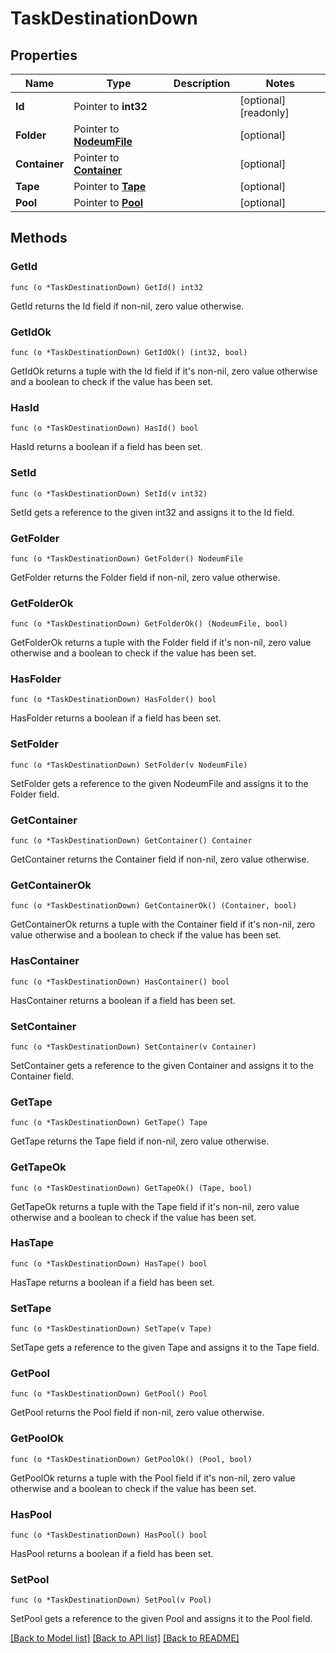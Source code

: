 # TaskDestinationDown

## Properties

Name | Type | Description | Notes
------------ | ------------- | ------------- | -------------
**Id** | Pointer to **int32** |  | [optional] [readonly] 
**Folder** | Pointer to [**NodeumFile**](nodeum_file.md) |  | [optional] 
**Container** | Pointer to [**Container**](container.md) |  | [optional] 
**Tape** | Pointer to [**Tape**](tape.md) |  | [optional] 
**Pool** | Pointer to [**Pool**](pool.md) |  | [optional] 

## Methods

### GetId

`func (o *TaskDestinationDown) GetId() int32`

GetId returns the Id field if non-nil, zero value otherwise.

### GetIdOk

`func (o *TaskDestinationDown) GetIdOk() (int32, bool)`

GetIdOk returns a tuple with the Id field if it's non-nil, zero value otherwise
and a boolean to check if the value has been set.

### HasId

`func (o *TaskDestinationDown) HasId() bool`

HasId returns a boolean if a field has been set.

### SetId

`func (o *TaskDestinationDown) SetId(v int32)`

SetId gets a reference to the given int32 and assigns it to the Id field.

### GetFolder

`func (o *TaskDestinationDown) GetFolder() NodeumFile`

GetFolder returns the Folder field if non-nil, zero value otherwise.

### GetFolderOk

`func (o *TaskDestinationDown) GetFolderOk() (NodeumFile, bool)`

GetFolderOk returns a tuple with the Folder field if it's non-nil, zero value otherwise
and a boolean to check if the value has been set.

### HasFolder

`func (o *TaskDestinationDown) HasFolder() bool`

HasFolder returns a boolean if a field has been set.

### SetFolder

`func (o *TaskDestinationDown) SetFolder(v NodeumFile)`

SetFolder gets a reference to the given NodeumFile and assigns it to the Folder field.

### GetContainer

`func (o *TaskDestinationDown) GetContainer() Container`

GetContainer returns the Container field if non-nil, zero value otherwise.

### GetContainerOk

`func (o *TaskDestinationDown) GetContainerOk() (Container, bool)`

GetContainerOk returns a tuple with the Container field if it's non-nil, zero value otherwise
and a boolean to check if the value has been set.

### HasContainer

`func (o *TaskDestinationDown) HasContainer() bool`

HasContainer returns a boolean if a field has been set.

### SetContainer

`func (o *TaskDestinationDown) SetContainer(v Container)`

SetContainer gets a reference to the given Container and assigns it to the Container field.

### GetTape

`func (o *TaskDestinationDown) GetTape() Tape`

GetTape returns the Tape field if non-nil, zero value otherwise.

### GetTapeOk

`func (o *TaskDestinationDown) GetTapeOk() (Tape, bool)`

GetTapeOk returns a tuple with the Tape field if it's non-nil, zero value otherwise
and a boolean to check if the value has been set.

### HasTape

`func (o *TaskDestinationDown) HasTape() bool`

HasTape returns a boolean if a field has been set.

### SetTape

`func (o *TaskDestinationDown) SetTape(v Tape)`

SetTape gets a reference to the given Tape and assigns it to the Tape field.

### GetPool

`func (o *TaskDestinationDown) GetPool() Pool`

GetPool returns the Pool field if non-nil, zero value otherwise.

### GetPoolOk

`func (o *TaskDestinationDown) GetPoolOk() (Pool, bool)`

GetPoolOk returns a tuple with the Pool field if it's non-nil, zero value otherwise
and a boolean to check if the value has been set.

### HasPool

`func (o *TaskDestinationDown) HasPool() bool`

HasPool returns a boolean if a field has been set.

### SetPool

`func (o *TaskDestinationDown) SetPool(v Pool)`

SetPool gets a reference to the given Pool and assigns it to the Pool field.


[[Back to Model list]](../README.md#documentation-for-models) [[Back to API list]](../README.md#documentation-for-api-endpoints) [[Back to README]](../README.md)


